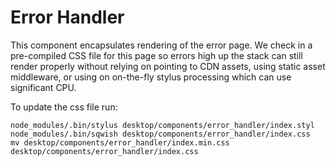 # Error Handler

This component encapsulates rendering of the error page. We check in a pre-compiled CSS file for this page so errors high up the stack can still render properly without relying on pointing to CDN assets, using static asset middleware, or using on on-the-fly stylus processing which can use significant CPU.

To update the css file run:

```
node_modules/.bin/stylus desktop/components/error_handler/index.styl
node_modules/.bin/sqwish desktop/components/error_handler/index.css
mv desktop/components/error_handler/index.min.css desktop/components/error_handler/index.css
```